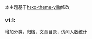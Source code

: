 本主题基于[hexo-theme-yilia](https://github.com/litten/hexo-theme-yilia)修改
### v1.1:
增加分类，归档，文章目录，访问人数统计

